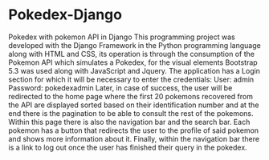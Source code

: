 # Pokedex-Django
Pokedex with pokemon API in Django
This programming project was developed with the Django Framework in the Python programming language along with HTML and CSS, its operation is through the consumption of the Pokemon API which simulates a Pokedex, for the visual elements Bootstrap 5.3 was used along with JavaScript and Jquery. The application has a Login section for which it will be necessary to enter the credentials: User: admin Password: pokedexadmin Later, in case of success, the user will be redirected to the home page where the first 20 pokemons recovered from the API are displayed sorted based on their identification number and at the end there is the pagination to be able to consult the rest of the pokemons. Within this page there is also the navigation bar and the search bar. Each pokemon has a button that redirects the user to the profile of said pokemon and shows more information about it. Finally, within the navigation bar there is a link to log out once the user has finished their query in the pokedex.
